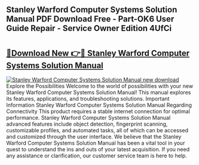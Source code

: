 ## Stanley Warford Computer Systems Solution Manual PDF Download Free - Part-OK6 User Guide Repair - Service Owner Edition 4UfCi

# <h2><a href="http://bc63291.oget.top/?id=Stanley+Warford+Computer+Systems+Solution+Manual">🔗Download New 👉🔴 Stanley Warford Computer Systems Solution Manual</a></h2>

[![Stanley Warford Computer Systems Solution Manual new download](https://i.imgur.com/5g1atiW.png)](http://bc63291.oget.top/?id=Stanley+Warford+Computer+Systems+Solution+Manual)
Explore the Possibilities Welcome to the world of possibilities with your new Stanley Warford Computer Systems Solution Manual! This manual explores its features, applications, and troubleshooting solutions. Important Information Stanley Warford Computer Systems Solution Manual Regarding Connectivity This product requires a stable internet connection for optimal performance. Stanley Warford Computer Systems Solution Manual advanced features include object detection, fingerprint scanning, customizable profiles, and automated tasks, all of which can be accessed and customized through the user interface. We believe that the Stanley Warford Computer Systems Solution Manual has been a vital tool in your quest to understand the ins and outs of your latest acquisition. If you need any assistance or clarification, our customer service team is here to help.
